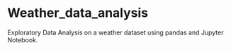 # Weather_data_analysis
Exploratory Data Analysis on a weather dataset using pandas and Jupyter Notebook.
